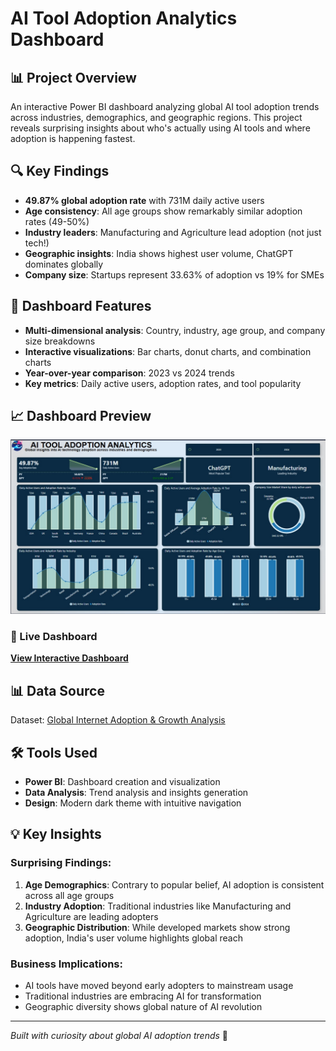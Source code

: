 # AI Tool Adoption Analytics Dashboard

## 📊 Project Overview

An interactive Power BI dashboard analyzing global AI tool adoption trends across industries, demographics, and geographic regions. This project reveals surprising insights about who's actually using AI tools and where adoption is happening fastest.

## 🔍 Key Findings

- **49.87% global adoption rate** with 731M daily active users
- **Age consistency**: All age groups show remarkably similar adoption rates (49-50%)
- **Industry leaders**: Manufacturing and Agriculture lead adoption (not just tech!)
- **Geographic insights**: India shows highest user volume, ChatGPT dominates globally
- **Company size**: Startups represent 33.63% of adoption vs 19% for SMEs

## 🎯 Dashboard Features

- **Multi-dimensional analysis**: Country, industry, age group, and company size breakdowns
- **Interactive visualizations**: Bar charts, donut charts, and combination charts
- **Year-over-year comparison**: 2023 vs 2024 trends
- **Key metrics**: Daily active users, adoption rates, and tool popularity

## 📈 Dashboard Preview

![AI Tool Adoption Analytics Dashboard](https://github.com/elizabethwanjiku703/AI-Tool-Adoption-Analytics-Using-Power-BI/blob/main/Dashbboard%20Overview.jpg)

### 🔗 Live Dashboard
**[View Interactive Dashboard](https://app.powerbi.com/view?r=eyJrIjoiMWFkMGUyNmUtNzg2ZC00Y2NhLWJjZWQtMWNlNWU3ZTcxZDc4IiwidCI6ImJmZmI5NzQ4LTRhNTEtNDRjOC05MjBmLTkzOGFjNDc5NzFlNSJ9)**

## 📊 Data Source

Dataset: [Global Internet Adoption & Growth Analysis](https://www.kaggle.com/datasets/sudipde25/global-internet-adoption-trends)

## 🛠️ Tools Used

- **Power BI**: Dashboard creation and visualization
- **Data Analysis**: Trend analysis and insights generation
- **Design**: Modern dark theme with intuitive navigation

## 💡 Key Insights

### Surprising Findings:
1. **Age Demographics**: Contrary to popular belief, AI adoption is consistent across all age groups
2. **Industry Adoption**: Traditional industries like Manufacturing and Agriculture are leading adopters
3. **Geographic Distribution**: While developed markets show strong adoption, India's user volume highlights global reach

### Business Implications:
- AI tools have moved beyond early adopters to mainstream usage
- Traditional industries are embracing AI for transformation
- Geographic diversity shows global nature of AI revolution

---

*Built with curiosity about global AI adoption trends* 🚀
